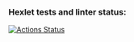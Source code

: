 ### Hexlet tests and linter status:
[![Actions Status](https://github.com/aleksabramov77/frontend-project-44/actions/workflows/hexlet-check.yml/badge.svg)](https://github.com/aleksabramov77/frontend-project-44/actions)